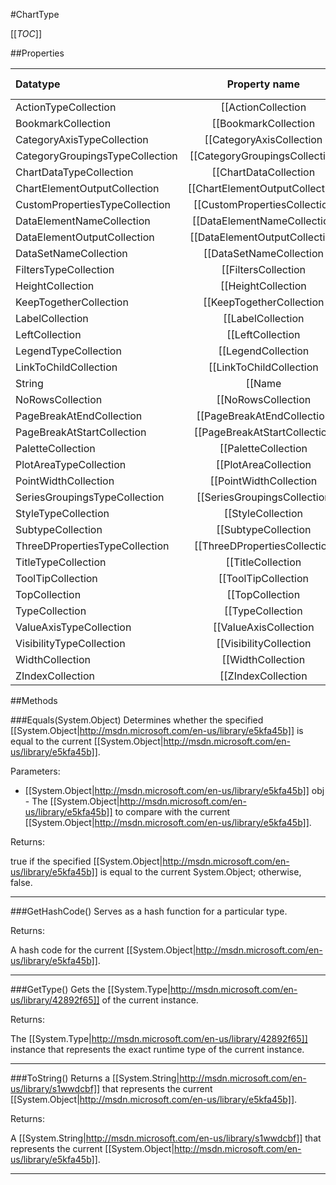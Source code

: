 #ChartType

[[_TOC_]]

##Properties

|Datatype|Property name|Property description|Default Value|
|:-------|:----------:|:-----------------:|:-----------:|
|ActionTypeCollection|[[ActionCollection|/API/Rdl/CodeSamples/Rdl_ChartType_ActionCollection]]||null|
|BookmarkCollection|[[BookmarkCollection|/API/Rdl/CodeSamples/Rdl_ChartType_BookmarkCollection]]||null|
|CategoryAxisTypeCollection|[[CategoryAxisCollection|/API/Rdl/CodeSamples/Rdl_ChartType_CategoryAxisCollection]]||null|
|CategoryGroupingsTypeCollection|[[CategoryGroupingsCollection|/API/Rdl/CodeSamples/Rdl_ChartType_CategoryGroupingsCollection]]||null|
|ChartDataTypeCollection|[[ChartDataCollection|/API/Rdl/CodeSamples/Rdl_ChartType_ChartDataCollection]]||null|
|ChartElementOutputCollection|[[ChartElementOutputCollection|/API/Rdl/CodeSamples/Rdl_ChartType_ChartElementOutputCollection]]||null|
|CustomPropertiesTypeCollection|[[CustomPropertiesCollection|/API/Rdl/CodeSamples/Rdl_ChartType_CustomPropertiesCollection]]||null|
|DataElementNameCollection|[[DataElementNameCollection|/API/Rdl/CodeSamples/Rdl_ChartType_DataElementNameCollection]]||null|
|DataElementOutputCollection|[[DataElementOutputCollection|/API/Rdl/CodeSamples/Rdl_ChartType_DataElementOutputCollection]]||null|
|DataSetNameCollection|[[DataSetNameCollection|/API/Rdl/CodeSamples/Rdl_ChartType_DataSetNameCollection]]||null|
|FiltersTypeCollection|[[FiltersCollection|/API/Rdl/CodeSamples/Rdl_ChartType_FiltersCollection]]||null|
|HeightCollection|[[HeightCollection|/API/Rdl/CodeSamples/Rdl_ChartType_HeightCollection]]||null|
|KeepTogetherCollection|[[KeepTogetherCollection|/API/Rdl/CodeSamples/Rdl_ChartType_KeepTogetherCollection]]||null|
|LabelCollection|[[LabelCollection|/API/Rdl/CodeSamples/Rdl_ChartType_LabelCollection]]||null|
|LeftCollection|[[LeftCollection|/API/Rdl/CodeSamples/Rdl_ChartType_LeftCollection]]||null|
|LegendTypeCollection|[[LegendCollection|/API/Rdl/CodeSamples/Rdl_ChartType_LegendCollection]]||null|
|LinkToChildCollection|[[LinkToChildCollection|/API/Rdl/CodeSamples/Rdl_ChartType_LinkToChildCollection]]||null|
|String|[[Name|/API/Rdl/CodeSamples/Rdl_ChartType_Name]]||null|
|NoRowsCollection|[[NoRowsCollection|/API/Rdl/CodeSamples/Rdl_ChartType_NoRowsCollection]]||null|
|PageBreakAtEndCollection|[[PageBreakAtEndCollection|/API/Rdl/CodeSamples/Rdl_ChartType_PageBreakAtEndCollection]]||null|
|PageBreakAtStartCollection|[[PageBreakAtStartCollection|/API/Rdl/CodeSamples/Rdl_ChartType_PageBreakAtStartCollection]]||null|
|PaletteCollection|[[PaletteCollection|/API/Rdl/CodeSamples/Rdl_ChartType_PaletteCollection]]||null|
|PlotAreaTypeCollection|[[PlotAreaCollection|/API/Rdl/CodeSamples/Rdl_ChartType_PlotAreaCollection]]||null|
|PointWidthCollection|[[PointWidthCollection|/API/Rdl/CodeSamples/Rdl_ChartType_PointWidthCollection]]||null|
|SeriesGroupingsTypeCollection|[[SeriesGroupingsCollection|/API/Rdl/CodeSamples/Rdl_ChartType_SeriesGroupingsCollection]]||null|
|StyleTypeCollection|[[StyleCollection|/API/Rdl/CodeSamples/Rdl_ChartType_StyleCollection]]||null|
|SubtypeCollection|[[SubtypeCollection|/API/Rdl/CodeSamples/Rdl_ChartType_SubtypeCollection]]||null|
|ThreeDPropertiesTypeCollection|[[ThreeDPropertiesCollection|/API/Rdl/CodeSamples/Rdl_ChartType_ThreeDPropertiesCollection]]||null|
|TitleTypeCollection|[[TitleCollection|/API/Rdl/CodeSamples/Rdl_ChartType_TitleCollection]]||null|
|ToolTipCollection|[[ToolTipCollection|/API/Rdl/CodeSamples/Rdl_ChartType_ToolTipCollection]]||null|
|TopCollection|[[TopCollection|/API/Rdl/CodeSamples/Rdl_ChartType_TopCollection]]||null|
|TypeCollection|[[TypeCollection|/API/Rdl/CodeSamples/Rdl_ChartType_TypeCollection]]||null|
|ValueAxisTypeCollection|[[ValueAxisCollection|/API/Rdl/CodeSamples/Rdl_ChartType_ValueAxisCollection]]||null|
|VisibilityTypeCollection|[[VisibilityCollection|/API/Rdl/CodeSamples/Rdl_ChartType_VisibilityCollection]]||null|
|WidthCollection|[[WidthCollection|/API/Rdl/CodeSamples/Rdl_ChartType_WidthCollection]]||null|
|ZIndexCollection|[[ZIndexCollection|/API/Rdl/CodeSamples/Rdl_ChartType_ZIndexCollection]]||null|


##Methods

###Equals(System.Object)
Determines whether the specified [[System.Object|http://msdn.microsoft.com/en-us/library/e5kfa45b]] is equal to the current [[System.Object|http://msdn.microsoft.com/en-us/library/e5kfa45b]].

Parameters: 

* [[System.Object|http://msdn.microsoft.com/en-us/library/e5kfa45b]] obj  - The [[System.Object|http://msdn.microsoft.com/en-us/library/e5kfa45b]] to compare with the current [[System.Object|http://msdn.microsoft.com/en-us/library/e5kfa45b]].





Returns:

true if the specified [[System.Object|http://msdn.microsoft.com/en-us/library/e5kfa45b]] is equal to the current System.Object; otherwise, false.


---


###GetHashCode()
 Serves as a hash function for a particular type.  





Returns:

A hash code for the current [[System.Object|http://msdn.microsoft.com/en-us/library/e5kfa45b]].


---


###GetType()
Gets the [[System.Type|http://msdn.microsoft.com/en-us/library/42892f65]] of the current instance.





Returns:

The [[System.Type|http://msdn.microsoft.com/en-us/library/42892f65]] instance that represents the exact runtime type of the current instance.


---


###ToString()
Returns a [[System.String|http://msdn.microsoft.com/en-us/library/s1wwdcbf]] that represents the current [[System.Object|http://msdn.microsoft.com/en-us/library/e5kfa45b]].





Returns:

A [[System.String|http://msdn.microsoft.com/en-us/library/s1wwdcbf]] that represents the current [[System.Object|http://msdn.microsoft.com/en-us/library/e5kfa45b]].


---


